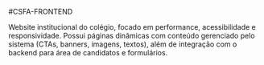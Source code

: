 #CSFA-FRONTEND

Website institucional do colégio, focado em performance, acessibilidade e responsividade. Possui páginas dinâmicas com conteúdo gerenciado pelo sistema (CTAs, banners, imagens, textos), além de integração com o backend para área de candidatos e formulários.
